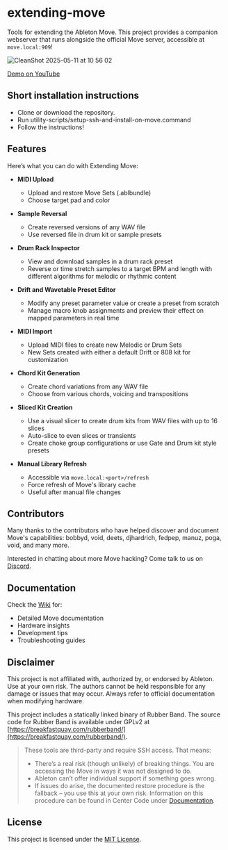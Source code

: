 # extending-move

Tools for extending the Ableton Move. This project provides a companion webserver that runs alongside the official Move server, accessible at ``move.local:909``!

![CleanShot 2025-05-11 at 10 56 02](https://github.com/user-attachments/assets/be64a1d8-992a-4a84-bbbf-15095479d11d)


[Demo on YouTube](https://www.youtube.com/watch?v=MCmaCifzgbg)

## Short installation instructions

- Clone or download the repository.
- Run utility-scripts/setup-ssh-and-install-on-move.command
- Follow the instructions!
  
## Features

Here’s what you can do with Extending Move:

- **MIDI Upload**
  - Upload and restore Move Sets (.ablbundle)
  - Choose target pad and color

- **Sample Reversal**
  - Create reversed versions of any WAV file
  - Use reversed file in drum kit or sample presets
    
- **Drum Rack Inspector**
  - View and download samples in a drum rack preset
  - Reverse or time stretch samples to a target BPM and length with different algorithms for melodic or rhythmic content

- **Drift and Wavetable Preset Editor**
  - Modify any preset parameter value or create a preset from scratch
  - Manage macro knob assignments and preview their effect on mapped parameters in real time
 
- **MIDI Import**
  - Upload MIDI files to create new Melodic or Drum Sets
  - New Sets created with either a default Drift or 808 kit for customization

- **Chord Kit Generation**
  - Create chord variations from any WAV file
  - Choose from various chords, voicing and transpositions

- **Sliced Kit Creation**
  - Use a visual slicer to create drum kits from WAV files with up to 16 slices
  - Auto-slice to even slices or transients
  - Create choke group configurations or use Gate and Drum kit style presets

- **Manual Library Refresh**
  - Accessible via ``move.local:<port>/refresh``
  - Force refresh of Move's library cache
  - Useful after manual file changes


## Contributors

Many thanks to the contributors who have helped discover and document Move's capabilities:
bobbyd, void, deets, djhardrich, fedpep, manuz, poga, void, and many more.

Interested in chatting about more Move hacking? Come talk to us on [Discord](https://discord.gg/yP7SjqDrZG).

## Documentation

Check the [Wiki](https://github.com/charlesvestal/extending-move/wiki) for:
- Detailed Move documentation
- Hardware insights
- Development tips
- Troubleshooting guides

## Disclaimer

This project is not affiliated with, authorized by, or endorsed by Ableton. Use at your own risk. The authors cannot be held responsible for any damage or issues that may occur. Always refer to official documentation when modifying hardware.

This project includes a statically linked binary of Rubber Band. The source code for Rubber Band is available under GPLv2 at [https://breakfastquay.com/rubberband/](https://breakfastquay.com/rubberband/).

> These tools are third-party and require SSH access. That means:
> * There’s a real risk (though unlikely) of breaking things. You are accessing the Move in ways it was not designed to do.
> * Ableton can’t offer individual support if something goes wrong.
> * If issues do arise, the documented restore procedure is the fallback – you use this at your own risk. Information on this procedure can be found in Center Code under [Documentation](https://ableton.centercode.com/project/article/item.html?cap=ecd3942a1fe3405eb27a806608401a0b&arttypeid={e70be312-f44a-418b-bb74-ed1030e3a49a}&artid={C0A2D9E2-D52F-4DEB-8BEE-356B65C8942E}).

## License

This project is licensed under the [MIT License](LICENSE).
